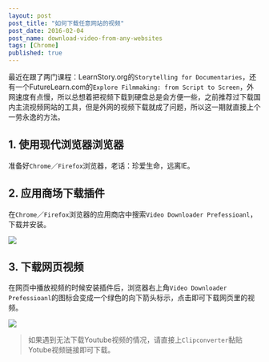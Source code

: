 ```yaml
---
layout: post
post_title: "如何下载任意网站的视频"
post_date: 2016-02-04
post_name: download-video-from-any-websites
tags: [Chrome]
published: true
---
```

最近在跟了两门课程：LearnStory.org的`Storytelling for Documentaries`，还有一个FutureLearn.com的`Explore Filmmaking: from Script to Screen`，外网速度有点慢，所以总想着把视频下载到硬盘总是会方便一些，之前推荐过下载国内主流视频网站的工具，但是外网的视频下载就成了问题，所以这一期就直接上个一劳永逸的方法。

## 1. 使用现代浏览器浏览器

准备好`Chrome`／`Firefox`浏览</span>器，老话：珍爱生命，远离IE。

## 2. 应用商场下载插件

在`Chrome`／`Firefox`浏览器的应用商店中搜索`Video Downloader Prefessioanl`，下载并安装。

![](_image/download-video-from-any-websites/chrome-store.jpeg)  

## 3. 下载网页视频

在网页中播放视频的时候安装插件后，浏览器右上角`Video Downloader Prefessioanl`的图标会变成一个绿色的向下箭头标示，点击即可下载网页里的视频。

![](_image/download-video-from-any-websites/video-downloader.jpeg)  

> 如果遇到无法下载Youtube视频的情况，请直接上`Clipconverter`黏贴Yotube视频链接即可下载。

